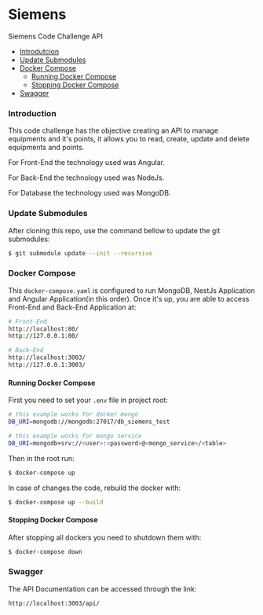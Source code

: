 # Siemens
Siemens Code Challenge API

- [Introdutcion](#introduction)
- [Update Submodules](#update-submodules)
- [Docker Compose](#docker-compose)
  - [Running Docker Compose](#running-docker-compose)
  - [Stopping Docker Compose](#stopping-docker-compose)
- [Swagger](#swagger)

### Introduction

This code challenge has the objective creating an API to manage equipments and it's points, it allows you to read, create, update and delete equipments and points.

For Front-End the technology used was Angular.

For Back-End the technology used was NodeJs.

For Database the technology used was MongoDB.

### Update Submodules

After cloning this repo, use the command bellow to update the git submodules:

```bash
$ git submodule update --init --recursive

```
    
### Docker Compose

This `docker-compose.yaml` is configured to run MongoDB, NestJs Application and Angular Application(in this order).
Once it's up, you are able to access Front-End and Back-End Application at:

```bash
# Front-End
http://localhost:80/
http://127.0.0.1:80/

# Back-End
http://localhost:3003/
http://127.0.0.1:3003/
```

#### Running Docker Compose

First you need to set your `.env` file in project root:

```bash
# this example works for docker mongo
DB_URI=mongodb://mongodb:27017/db_siemens_test

# this example works for mongo service
DB_URI=mongodb+srv://<user>:<password>@<mongo_service>/<table>
```

Then in the root run:

```bash
$ docker-compose up
```

In case of changes the code, rebuild the docker with:

```bash
$ docker-compose up --build
```


#### Stopping Docker Compose

After stopping all dockers you need to shutdown them with:

```bash
$ docker-compose down
```

### Swagger

The API Documentation can be accessed through the link:

`http://localhost:3003/api/`
